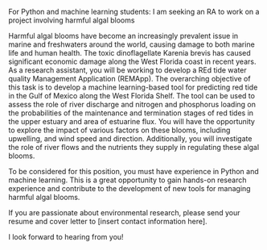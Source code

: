 For Python and machine learning students: I am seeking an RA to work on a project involving harmful algal blooms

Harmful algal blooms have become an increasingly prevalent issue in marine and freshwaters around the world, causing damage to both marine life and human health. The toxic dinoflagellate Karenia brevis has caused significant economic damage along the West Florida coast in recent years. As a research assistant, you will be working to develop a REd tide water quality Management Application (REMApp).  The overarching objective of this task is to develop a machine learning-based tool for predicting red tide in the Gulf of Mexico along the West Florida Shelf. The tool can be used to assess the role of river discharge and nitrogen and phosphorus loading on the probabilities of the maintenance and termination stages of red tides in the upper estuary and area of estuarine flux.  You will  have the opportunity to explore the impact of various factors on these blooms, including upwelling, and wind speed and direction. Additionally, you will investigate the role of river flows and the nutrients they supply in regulating these algal blooms. 

To be considered for this position, you must have experience in Python and machine learning. This is a great opportunity to gain hands-on research experience and contribute to the development of new tools for managing harmful algal blooms.



If you are passionate about environmental research, please send your resume and cover letter to [insert contact information here]. 

I look forward to hearing from you!
